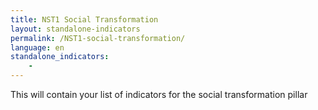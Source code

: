 ```yaml
---
title: NST1 Social Transformation
layout: standalone-indicators
permalink: /NST1-social-transformation/
language: en
standalone_indicators:
    -
---
```



This will contain your list of indicators for the social transformation pillar
